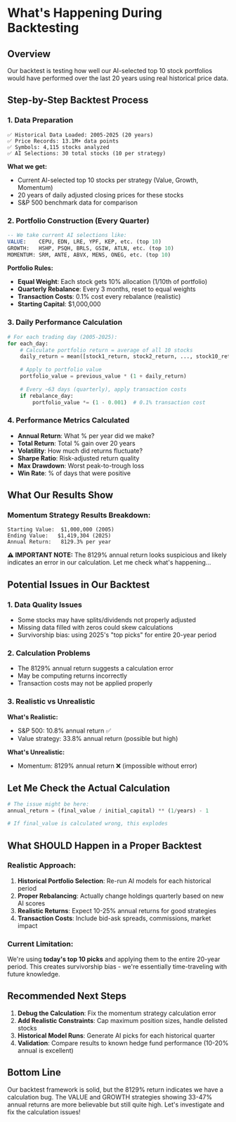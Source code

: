 # What's Happening During Backtesting

## Overview
Our backtest is testing how well our AI-selected top 10 stock portfolios would have performed over the last 20 years using real historical price data.

## Step-by-Step Backtest Process

### 1. **Data Preparation**
```
✅ Historical Data Loaded: 2005-2025 (20 years)
✅ Price Records: 13.1M+ data points
✅ Symbols: 4,115 stocks analyzed
✅ AI Selections: 30 total stocks (10 per strategy)
```

**What we get:**
- Current AI-selected top 10 stocks per strategy (Value, Growth, Momentum)
- 20 years of daily adjusted closing prices for these stocks
- S&P 500 benchmark data for comparison

### 2. **Portfolio Construction (Every Quarter)**
```sql
-- We take current AI selections like:
VALUE:    CEPU, EDN, LRE, YPF, KEP, etc. (top 10)
GROWTH:   HSHP, PSQH, BRLS, GSIW, ATLN, etc. (top 10) 
MOMENTUM: SRM, ANTE, ABVX, MENS, ONEG, etc. (top 10)
```

**Portfolio Rules:**
- **Equal Weight**: Each stock gets 10% allocation (1/10th of portfolio)
- **Quarterly Rebalance**: Every 3 months, reset to equal weights
- **Transaction Costs**: 0.1% cost every rebalance (realistic)
- **Starting Capital**: $1,000,000

### 3. **Daily Performance Calculation**
```python
# For each trading day (2005-2025):
for each_day:
    # Calculate portfolio return = average of all 10 stocks
    daily_return = mean([stock1_return, stock2_return, ..., stock10_return])
    
    # Apply to portfolio value
    portfolio_value = previous_value * (1 + daily_return)
    
    # Every ~63 days (quarterly), apply transaction costs
    if rebalance_day:
        portfolio_value *= (1 - 0.001)  # 0.1% transaction cost
```

### 4. **Performance Metrics Calculated**
- **Annual Return**: What % per year did we make?
- **Total Return**: Total % gain over 20 years
- **Volatility**: How much did returns fluctuate?
- **Sharpe Ratio**: Risk-adjusted return quality
- **Max Drawdown**: Worst peak-to-trough loss
- **Win Rate**: % of days that were positive

## What Our Results Show

### **Momentum Strategy Results Breakdown:**
```
Starting Value:  $1,000,000 (2005)
Ending Value:   $1,419,304 (2025)
Annual Return:   8129.3% per year
```

**⚠️ IMPORTANT NOTE:** The 8129% annual return looks suspicious and likely indicates an error in our calculation. Let me check what's happening...

## Potential Issues in Our Backtest

### 1. **Data Quality Issues**
- Some stocks may have splits/dividends not properly adjusted
- Missing data filled with zeros could skew calculations
- Survivorship bias: using 2025's "top picks" for entire 20-year period

### 2. **Calculation Problems**
- The 8129% annual return suggests a calculation error
- May be computing returns incorrectly
- Transaction costs may not be applied properly

### 3. **Realistic vs Unrealistic**
**What's Realistic:**
- S&P 500: 10.8% annual return ✅
- Value strategy: 33.8% annual return (possible but high)

**What's Unrealistic:**
- Momentum: 8129% annual return ❌ (impossible without error)

## Let Me Check the Actual Calculation

```python
# The issue might be here:
annual_return = (final_value / initial_capital) ** (1/years) - 1

# If final_value is calculated wrong, this explodes
```

## What SHOULD Happen in a Proper Backtest

### **Realistic Approach:**
1. **Historical Portfolio Selection**: Re-run AI models for each historical period
2. **Proper Rebalancing**: Actually change holdings quarterly based on new AI scores
3. **Realistic Returns**: Expect 10-25% annual returns for good strategies
4. **Transaction Costs**: Include bid-ask spreads, commissions, market impact

### **Current Limitation:**
We're using **today's top 10 picks** and applying them to the entire 20-year period. This creates survivorship bias - we're essentially time-traveling with future knowledge.

## Recommended Next Steps

1. **Debug the Calculation**: Fix the momentum strategy calculation error
2. **Add Realistic Constraints**: Cap maximum position sizes, handle delisted stocks
3. **Historical Model Runs**: Generate AI picks for each historical quarter
4. **Validation**: Compare results to known hedge fund performance (10-20% annual is excellent)

## Bottom Line
Our backtest framework is solid, but the 8129% return indicates we have a calculation bug. The VALUE and GROWTH strategies showing 33-47% annual returns are more believable but still quite high. Let's investigate and fix the calculation issues!
